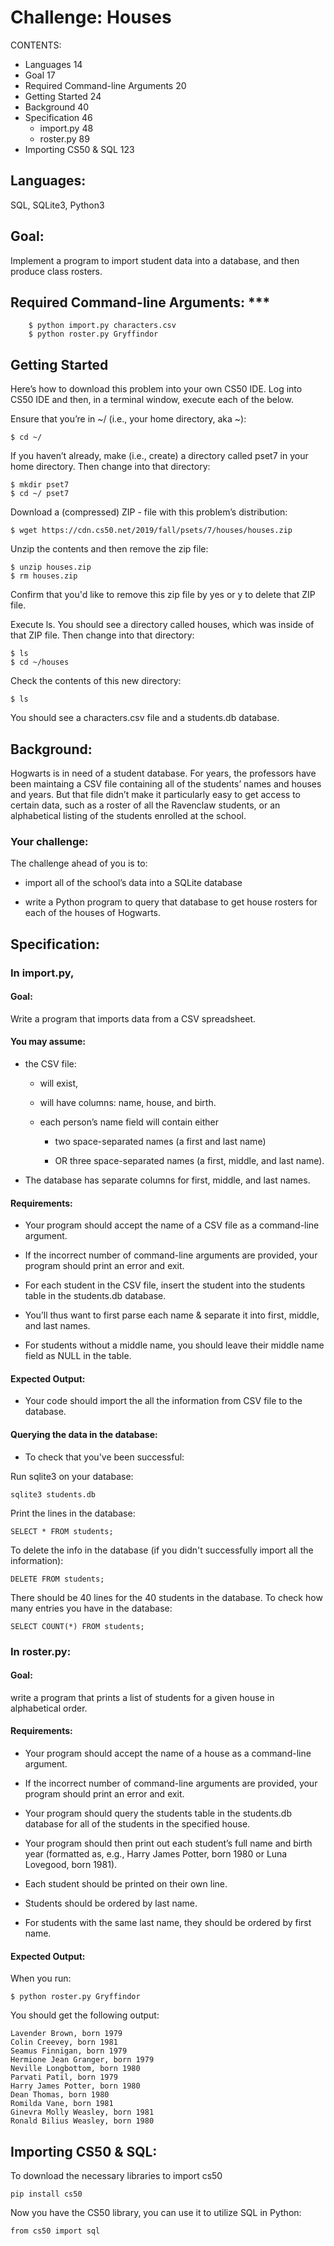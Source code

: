 # Challenge: Houses

CONTENTS:
-   Languages                               14
-   Goal                                    17
-   Required Command-line Arguments         20
-   Getting Started                         24
-   Background                              40
-   Specification                           46
    -   import.py                           48
    -   roster.py                           89
-   Importing CS50 & SQL                    123

## Languages: 

SQL, SQLite3, Python3

## Goal:

Implement a program to import student data into a database, and then produce class rosters.

## Required Command-line Arguments: ***
    
```
    $ python import.py characters.csv
    $ python roster.py Gryffindor
```

## Getting Started

Here’s how to download this problem into your own CS50 IDE. Log into CS50 IDE and then, in a terminal window, execute each of the below.

Ensure that you’re in ~/ (i.e., your home directory, aka ~):

```
$ cd ~/
```

If you haven’t already, make (i.e., create) a directory called pset7 in your home directory. Then change into that directory:

```
$ mkdir pset7
$ cd ~/ pset7
```

Download a (compressed) ZIP -  file with this problem’s distribution:

```
$ wget https://cdn.cs50.net/2019/fall/psets/7/houses/houses.zip 
```

Unzip the contents and then remove the zip file:

``` 
$ unzip houses.zip
$ rm houses.zip

```
Confirm that you'd like to remove this zip file by yes or y to delete that ZIP file.

Execute ls. You should see a directory called houses, which was inside of that ZIP file. Then change into that directory:

```
$ ls
$ cd ~/houses
```

Check the contents of this new directory:

```
$ ls
```

You should see a characters.csv file and a students.db database.

## Background:

Hogwarts is in need of a student database. For years, the professors have been maintaing a CSV file containing all of the students’ names and houses and years. But that file didn’t make it particularly easy to get access to certain data, such as a roster of all the Ravenclaw students, or an alphabetical listing of the students enrolled at the school.

### Your challenge:

The challenge ahead of you is to:

-	import all of the school’s data into a SQLite database

-	write a Python program to query that database to get house rosters for each of the houses of Hogwarts.


## Specification:

### In import.py, 

#### Goal: 

Write a program that imports data from a CSV spreadsheet.

#### You may assume:

-   the CSV file:

    -	will exist, 
    
    -   will have columns: name, house, and birth.
    
    -   each person’s name field will contain either 
        
        -	two space-separated names (a first and last name)
            
        -	OR three space-separated names (a first, middle, and last name). 

-   The database has separate columns for first, middle, and last names. 


#### Requirements: 

-   Your program should accept the name of a CSV file as a command-line argument.

-   If the incorrect number of command-line arguments are provided, your program should print an error and exit.

-   For each student in the CSV file, insert the student into the students table in the students.db database.

-	You’ll thus want to first parse each name
 	& separate it into first, middle, and last names. 

-   For students without a middle name, you should leave their middle name field as NULL in the table.


#### Expected Output:

-   Your code should import the all the information from CSV file to the database. 

#### Querying the data in the database:

-   To check that you've been successful:

Run sqlite3 on your database:

```
sqlite3 students.db

```

Print the lines in the database:

```
SELECT * FROM students; 
```

To delete the info in the database (if you didn't successfully import all the information):

```
DELETE FROM students;
```

There should be 40 lines for the 40 students in the database. To check how many entries you have in the database: 

```
SELECT COUNT(*) FROM students;
```

### In roster.py:

#### Goal: 

write a program that prints a list of students for a given house in alphabetical order.

#### Requirements:

-	Your program should accept the name of a house as a command-line argument.

-	If the incorrect number of command-line arguments are provided, your program should print an error and exit.

-	Your program should query the students table in the students.db database for all of the students in the specified house.

-	Your program should then print out each student’s full name and birth year (formatted as, e.g., Harry James Potter, born 1980 or Luna Lovegood, born 1981).


-	Each student should be printed on their own line.
 
-	Students should be ordered by last name. 
   
-	For students with the same last name, they should be ordered by first name.


#### Expected Output:

When you run: 

```
$ python roster.py Gryffindor
```

You should get the following output:

```
Lavender Brown, born 1979
Colin Creevey, born 1981
Seamus Finnigan, born 1979
Hermione Jean Granger, born 1979
Neville Longbottom, born 1980
Parvati Patil, born 1979
Harry James Potter, born 1980
Dean Thomas, born 1980
Romilda Vane, born 1981
Ginevra Molly Weasley, born 1981
Ronald Bilius Weasley, born 1980
```

## Importing CS50 & SQL: 

To download the necessary libraries to import cs50

``` 
pip install cs50

```

Now you have the CS50 library, you can use it to utilize SQL in Python:

```
from cs50 import sql
```

